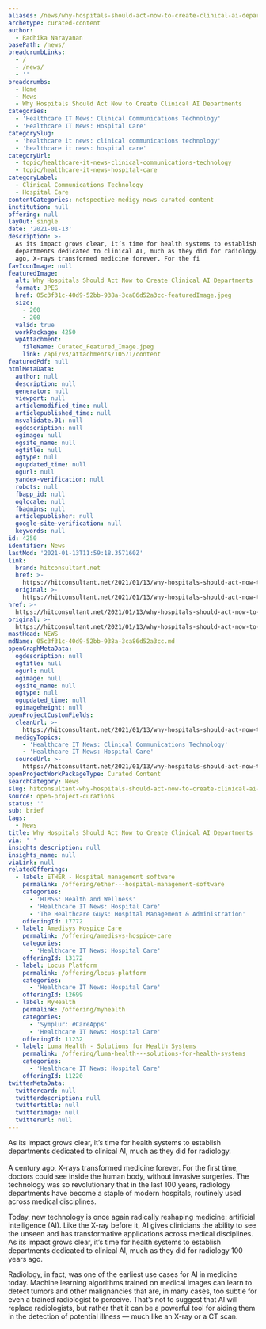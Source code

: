 ```yaml
---
aliases: /news/why-hospitals-should-act-now-to-create-clinical-ai-departments
archetype: curated-content
author:
  - Radhika Narayanan
basePath: /news/
breadcrumbLinks:
  - /
  - /news/
  - ''
breadcrumbs:
  - Home
  - News
  - Why Hospitals Should Act Now to Create Clinical AI Departments
categories:
  - 'Healthcare IT News: Clinical Communications Technology'
  - 'Healthcare IT News: Hospital Care'
categorySlug:
  - 'healthcare it news: clinical communications technology'
  - 'healthcare it news: hospital care'
categoryUrl:
  - topic/healthcare-it-news-clinical-communications-technology
  - topic/healthcare-it-news-hospital-care
categoryLabel:
  - Clinical Communications Technology
  - Hospital Care
contentCategories: netspective-medigy-news-curated-content
institution: null
offering: null
layOut: single
date: '2021-01-13'
description: >-
  As its impact grows clear, it’s time for health systems to establish
  departments dedicated to clinical AI, much as they did for radiology.A century
  ago, X-rays transformed medicine forever. For the fi
favIconImage: null
featuredImage:
  alt: Why Hospitals Should Act Now to Create Clinical AI Departments
  format: JPEG
  href: 05c3f31c-40d9-52bb-938a-3ca86d52a3cc-featuredImage.jpeg
  size:
    - 200
    - 200
  valid: true
  workPackage: 4250
  wpAttachment:
    fileName: Curated_Featured_Image.jpeg
    link: /api/v3/attachments/10571/content
featuredPdf: null
htmlMetaData:
  author: null
  description: null
  generator: null
  viewport: null
  articlemodified_time: null
  articlepublished_time: null
  msvalidate.01: null
  ogdescription: null
  ogimage: null
  ogsite_name: null
  ogtitle: null
  ogtype: null
  ogupdated_time: null
  ogurl: null
  yandex-verification: null
  robots: null
  fbapp_id: null
  oglocale: null
  fbadmins: null
  articlepublisher: null
  google-site-verification: null
  keywords: null
id: 4250
identifier: News
lastMod: '2021-01-13T11:59:18.357160Z'
link:
  brand: hitconsultant.net
  href: >-
    https://hitconsultant.net/2021/01/13/why-hospitals-should-act-now-to-create-clinical-ai-departments/
  original: >-
    https://hitconsultant.net/2021/01/13/why-hospitals-should-act-now-to-create-clinical-ai-departments/
href: >-
  https://hitconsultant.net/2021/01/13/why-hospitals-should-act-now-to-create-clinical-ai-departments/
original: >-
  https://hitconsultant.net/2021/01/13/why-hospitals-should-act-now-to-create-clinical-ai-departments/
mastHead: NEWS
mdName: 05c3f31c-40d9-52bb-938a-3ca86d52a3cc.md
openGraphMetaData:
  ogdescription: null
  ogtitle: null
  ogurl: null
  ogimage: null
  ogsite_name: null
  ogtype: null
  ogupdated_time: null
  ogimageheight: null
openProjectCustomFields:
  cleanUrl: >-
    https://hitconsultant.net/2021/01/13/why-hospitals-should-act-now-to-create-clinical-ai-departments/
  medigyTopics:
    - 'Healthcare IT News: Clinical Communications Technology'
    - 'Healthcare IT News: Hospital Care'
  sourceUrl: >-
    https://hitconsultant.net/2021/01/13/why-hospitals-should-act-now-to-create-clinical-ai-departments/
openProjectWorkPackageType: Curated Content
searchCategory: News
slug: hitconsultant-why-hospitals-should-act-now-to-create-clinical-ai-departments
source: open-project-curations
status: ''
sub: brief
tags:
  - News
title: Why Hospitals Should Act Now to Create Clinical AI Departments
via: ' '
insights_description: null
insights_name: null
viaLink: null
relatedOfferings:
  - label: ETHER - Hospital management software
    permalink: /offering/ether---hospital-management-software
    categories:
      - 'HIMSS: Health and Wellness'
      - 'Healthcare IT News: Hospital Care'
      - 'The Healthcare Guys: Hospital Management & Administration'
    offeringId: 17772
  - label: Amedisys Hospice Care
    permalink: /offering/amedisys-hospice-care
    categories:
      - 'Healthcare IT News: Hospital Care'
    offeringId: 13172
  - label: Locus Platform
    permalink: /offering/locus-platform
    categories:
      - 'Healthcare IT News: Hospital Care'
    offeringId: 12699
  - label: MyHealth
    permalink: /offering/myhealth
    categories:
      - 'Symplur: #CareApps'
      - 'Healthcare IT News: Hospital Care'
    offeringId: 11232
  - label: Luma Health - Solutions for Health Systems
    permalink: /offering/luma-health---solutions-for-health-systems
    categories:
      - 'Healthcare IT News: Hospital Care'
    offeringId: 11220
twitterMetaData:
  twittercard: null
  twitterdescription: null
  twittertitle: null
  twitterimage: null
  twitterurl: null
---
```

<p>As its impact grows clear, it’s time for health systems to establish departments dedicated to clinical AI, much as they did for radiology.<br><br>A century ago, X-rays transformed medicine forever. For the first time, doctors could see inside the human body, without invasive surgeries. The technology was so revolutionary that in the last 100 years, radiology departments have become a staple of modern hospitals, routinely used across medical disciplines.</p><p>Today, new technology is once again radically reshaping medicine: artificial intelligence (AI). Like the X-ray before it, AI gives clinicians the ability to see the unseen and has transformative applications across medical disciplines. As its impact grows clear, it’s time for health systems to establish departments dedicated to clinical AI, much as they did for radiology 100 years ago.</p><p>Radiology, in fact, was one of the earliest use cases for AI in medicine today. Machine learning algorithms trained on medical images can learn to detect tumors and other malignancies that are, in many cases, too subtle for even a trained radiologist to perceive. That’s not to suggest that AI will replace radiologists, but rather that it can be a powerful tool for aiding them in the detection of potential illness — much like an X-ray or a CT scan.&nbsp;</p>